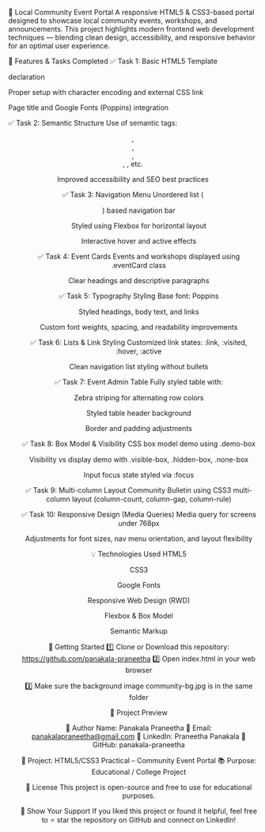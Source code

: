 🌟 Local Community Event Portal
A responsive HTML5 & CSS3-based portal designed to showcase local community events, workshops, and announcements. This project highlights modern frontend web development techniques — blending clean design, accessibility, and responsive behavior for an optimal user experience.

📌 Features & Tasks Completed
✅ Task 1: Basic HTML5 Template
<!DOCTYPE html> declaration

Proper <head> setup with character encoding and external CSS link

Page title and Google Fonts (Poppins) integration

✅ Task 2: Semantic Structure
Use of semantic tags: <header>, <nav>, <main>, <section>, <table>, etc.

Improved accessibility and SEO best practices

✅ Task 3: Navigation Menu
Unordered list (<ul>) based navigation bar

Styled using Flexbox for horizontal layout

Interactive hover and active effects

✅ Task 4: Event Cards
Events and workshops displayed using .eventCard class

Clear headings and descriptive paragraphs

✅ Task 5: Typography Styling
Base font: Poppins

Styled headings, body text, and links

Custom font weights, spacing, and readability improvements

✅ Task 6: Lists & Link Styling
Customized link states: :link, :visited, :hover, :active

Clean navigation list styling without bullets

✅ Task 7: Event Admin Table
Fully styled table with:

Zebra striping for alternating row colors

Styled table header background

Border and padding adjustments

✅ Task 8: Box Model & Visibility
CSS box model demo using .demo-box

Visibility vs display demo with .visible-box, .hidden-box, .none-box

Input focus state styled via :focus

✅ Task 9: Multi-column Layout
Community Bulletin using CSS3 multi-column layout (column-count, column-gap, column-rule)

✅ Task 10: Responsive Design (Media Queries)
Media query for screens under 768px

Adjustments for font sizes, nav menu orientation, and layout flexibility

💡 Technologies Used
HTML5

CSS3

Google Fonts

Responsive Web Design (RWD)

Flexbox & Box Model

Semantic Markup

🚀 Getting Started
1️⃣ Clone or Download this repository:
https://github.com/panakala-praneetha
2️⃣ Open index.html in your web browser

3️⃣ Make sure the background image community-bg.jpg is in the same folder

📸 Project Preview

🙌 Author
Name: Panakala Praneetha
📧 Email: panakalapraneetha@gmail.com
🔗 LinkedIn: Praneetha Panakala
🐙 GitHub: panakala-praneetha

🎯 Project: HTML5/CSS3 Practical – Community Event Portal
📚 Purpose: Educational / College Project

📜 License
This project is open-source and free to use for educational purposes.

🌟 Show Your Support
If you liked this project or found it helpful, feel free to ⭐ star the repository on GitHub and connect on LinkedIn!

